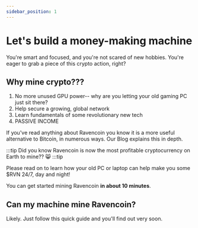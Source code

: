 ```yaml
---
sidebar_position: 1
---
```


# Let's build a money-making machine

You're smart and focused, and you're not scared of new hobbies. You're eager to grab a piece of this crypto action, right?

## Why mine crypto???

1. No more unused GPU power-- why are you letting your old gaming PC just sit there?
2. Help secure a growing, global network
3. Learn fundamentals of some revolutionary new tech 
4. PASSIVE INCOME

If you've read anything about Ravencoin you know it is a more useful alternative to Bitcoin, in numerous ways. Our Blog explains this in depth.

:::tip
Did you know Ravencoin is now the most profitable cryptocurrency on Earth to mine?? 😸
:::tip

Please read on to learn how your old PC or laptop can help make you some $RVN 24/7, day and night!

You can get started mining Ravencoin **in about 10 minutes**.

## Can my machine mine Ravencoin?
Likely. Just follow this quick guide and you'll find out very soon. 




